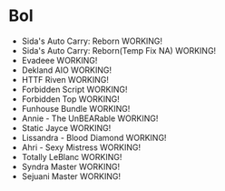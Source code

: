 # Bol
- Sida's Auto Carry: Reborn WORKING!
- Sida's Auto Carry: Reborn(Temp Fix NA) WORKING! 
- Evadeee WORKING!
- Dekland AIO WORKING!
- HTTF Riven WORKING!
- Forbidden Script WORKING!
- Forbidden Top WORKING!
- Funhouse Bundle WORKING!
- Annie - The UnBEARable WORKING!
- Static Jayce WORKING!
- Lissandra - Blood Diamond WORKING!
- Ahri - Sexy Mistress WORKING!
- Totally LeBlanc WORKING!
- Syndra Master WORKING!
- Sejuani Master WORKING!
